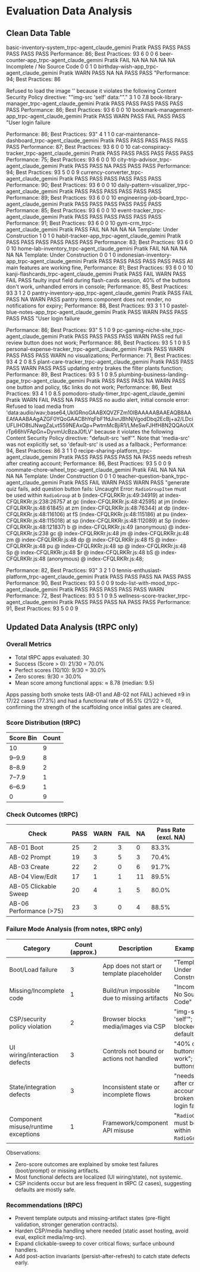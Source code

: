 # Evaluation Data Analysis

## Clean Data Table
basic-inventory-system_trpc-agent_claude_gemini			Pratik	PASS	PASS	PASS	PASS	PASS	PASS	Performance: 86; Best Practices: 93	6	0	0	6
beer-counter-app_trpc-agent_claude_gemini			Pratik	FAIL	NA	NA	NA	NA	NA	Incomplete / No Source Code	0	0	1	0
birthday-wish-app_trpc-agent_claude_gemini			Pratik	WARN	PASS	NA	NA	PASS	PASS	"Performance: 94; Best Practices: 86

Refused to load the image '<URL>' because it violates the following Content Security Policy directive: ""img-src 'self' data:""."	3	1	0	7.8
book-library-manager_trpc-agent_claude_gemini			Pratik	PASS	PASS	PASS	PASS	PASS	PASS	Performance: 86; Best Practices: 93	6	0	0	10
bookmark-management-app_trpc-agent_claude_gemini			Pratik	PASS	WARN	PASS	FAIL	PASS	PASS	"User login failure

Performance: 86; Best Practices: 93"	4	1	1	0
car-maintenance-dashboard_trpc-agent_claude_gemini			Pratik	PASS	PASS	PASS	PASS	PASS	PASS	Performance: 87; Best Practices: 93	6	0	0	10
cat-conspiracy-tracker_trpc-agent_claude_gemini			Pratik	PASS	PASS	PASS	PASS	PASS	PASS	Performance: 75; Best Practices: 93	6	0	0	10
city-trip-advisor_trpc-agent_claude_gemini			Pratik	PASS	PASS	NA	PASS	PASS	PASS	Performance: 94; Best Practices: 93	5	0	0	9
currency-converter_trpc-agent_claude_gemini			Pratik	PASS	PASS	PASS	PASS	PASS	PASS	Performance: 90; Best Practices: 93	6	0	0	10
daily-pattern-visualizer_trpc-agent_claude_gemini			Pratik	PASS	PASS	PASS	PASS	PASS	PASS	Performance: 89; Best Practices: 93	6	0	0	10
engineering-job-board_trpc-agent_claude_gemini			Pratik	PASS	PASS	PASS	PASS	PASS	PASS	Performance: 85; Best Practices: 93	6	0	0	10
event-tracker_trpc-agent_claude_gemini			Pratik	PASS	PASS	PASS	PASS	PASS	PASS	Performance: 91; Best Practices: 93	6	0	0	10
gym-crm_trpc-agent_claude_gemini			Pratik	PASS	FAIL	NA	NA	NA	NA	Template: Under Construction	1	0	1	0
habit-tracker-app_trpc-agent_claude_gemini			Pratik	PASS	PASS	PASS	PASS	PASS	PASS	Performance: 83; Best Practices: 93	6	0	0	10
home-lab-inventory_trpc-agent_claude_gemini			Pratik	FAIL	NA	NA	NA	NA	NA	Template: Under Construction	0	0	1	0
indonesian-inventory-app_trpc-agent_claude_gemini			Pratik	PASS	PASS	PASS	PASS	PASS	PASS	All main features are working fine, Performance: 81; Best Practices: 93	6	0	0	10
kanji-flashcards_trpc-agent_claude_gemini			Pratik	PASS	FAIL	WARN	PASS	FAIL	PASS	faulty input field during flash-cards session, 40% of the buttons don't work, unhandled errors in console; Performance: 85, Best Practices: 93	3	1	2	0
pantry-inventory-app_trpc-agent_claude_gemini			Pratik	PASS	FAIL	PASS	NA	WARN	PASS	pantry items component does not render, no notifications for expiry; Performance: 88, Best Practices: 93	3	1	1	0
pastel-blue-notes-app_trpc-agent_claude_gemini			Pratik	PASS	WARN	PASS	PASS	PASS	PASS	"User login failure

Performance: 86; Best Practices: 93"	5	1	0	9
pc-gaming-niche-site_trpc-agent_claude_gemini			Pratik	PASS	PASS	PASS	PASS	WARN	PASS	red full review button does not work; Performance: 86, Best Practices: 93	5	1	0	9.5
personal-expense-tracker_trpc-agent_claude_gemini			Pratik	PASS	WARN	PASS	PASS	PASS	WARN	no visualizations; Performance: 71, Best Practices: 93	4	2	0	8.5
plant-care-tracker_trpc-agent_claude_gemini			Pratik	PASS	PASS	PASS	WARN	PASS	PASS	updating entry brakes the filter plants function; Performance: 89, Best Practices: 93	5	1	0	9.5
plumbing-business-landing-page_trpc-agent_claude_gemini			Pratik	PASS	PASS	PASS	NA	WARN	PASS	one button and policy, t&c links do not work; Performance: 86, Best Practices: 93	4	1	0	8.5
pomodoro-study-timer_trpc-agent_claude_gemini			Pratik	WARN	FAIL	PASS	NA	PASS	PASS	no audio alert, initial console error: Refused to load media from 'data:audio/wav;base64,UklGRnoGAABXQVZFZm10IBAAAAABAAEAQB8AAEAfAAABAAgAZGF0YQoGAACBhYqFbF1fdJivrJBhNjVgodDbq2EcBj+a2/LDciUFLIHO8tiJNwgZaLvt559NEAxQp+PwtmMcBjiR1/LMeSwFJHfH8N2QQAoUXrTp66hVFApGn+DyvmUcBzaJ0fLV' because it violates the following Content Security Policy directive: "default-src 'self'". Note that 'media-src' was not explicitly set, so 'default-src' is used as a fallback.; Performance: 94, Best Practices: 86	3	1	1	0
recipe-sharing-platform_trpc-agent_claude_gemini			Pratik	PASS	PASS	PASS	PASS	NA	PASS	needs refresh after creating account; Performance: 86, Best Practices: 93	5	0	0	9
roommate-chore-wheel_trpc-agent_claude_gemini			Pratik	FAIL	NA	NA	NA	NA	NA	Template: Under Construction	0	0	1	0
teacher-question-bank_trpc-agent_claude_gemini			Pratik	PASS	FAIL	WARN	PASS	WARN	PASS	"generate quiz fails, add question button fails: Uncaught Error: `RadioGroupItem` must be used within `RadioGroup`
    at b (index-CFQLRKRr.js:49:34919)
    at index-CFQLRKRr.js:238:26757
    at gc (index-CFQLRKRr.js:48:42595)
    at jm (index-CFQLRKRr.js:48:61845)
    at zm (index-CFQLRKRr.js:48:76344)
    at dp (index-CFQLRKRr.js:48:116106)
    at fS (index-CFQLRKRr.js:48:115186)
    at pu (index-CFQLRKRr.js:48:115018)
    at sp (index-CFQLRKRr.js:48:112089)
    at Sp (index-CFQLRKRr.js:48:121837)
b @ index-CFQLRKRr.js:49
(anonymous) @ index-CFQLRKRr.js:238
gc @ index-CFQLRKRr.js:48
jm @ index-CFQLRKRr.js:48
zm @ index-CFQLRKRr.js:48
dp @ index-CFQLRKRr.js:48
fS @ index-CFQLRKRr.js:48
pu @ index-CFQLRKRr.js:48
sp @ index-CFQLRKRr.js:48
Sp @ index-CFQLRKRr.js:48
$r @ index-CFQLRKRr.js:48
bS @ index-CFQLRKRr.js:48
(anonymous) @ index-CFQLRKRr.js:48; 

Performance: 82, Best Practices: 93"	3	2	1	0
tennis-enthusiast-platform_trpc-agent_claude_gemini			Pratik	PASS	PASS	PASS	NA	PASS	PASS	Performance: 90, Best Practices: 93	5	0	0	9
todo-list-with-mood_trpc-agent_claude_gemini			Pratik	PASS	PASS	PASS	PASS	PASS	WARN	Performance: 72, Best Practices: 93	5	1	0	9.5
wellness-score-tracker_trpc-agent_claude_gemini			Pratik	PASS	PASS	PASS	NA	PASS	PASS	Performance: 91, Best Practices: 93	5	0	0	9

## Updated Data Analysis (tRPC only)

### Overall Metrics

- Total tRPC apps evaluated: 30
- Success (Score > 0): 21/30 = 70.0%
- Perfect scores (10/10): 9/30 = 30.0%
- Zero scores: 9/30 = 30.0%
- Mean score among functional apps: ≈ 8.78 (median: 9.5)

Apps passing both smoke tests (AB-01 and AB-02 not FAIL) achieved ≥9 in 17/22 cases (77.3%) and had a functional rate of 95.5% (21/22 > 0), confirming the strength of the scaffolding once initial gates are cleared.

### Score Distribution (tRPC)

| Score Bin | Count |
|-----------|-------|
| 10        | 9     |
| 9–9.9     | 8     |
| 8–8.9     | 2     |
| 7–7.9     | 1     |
| 6–6.9     | 1     |
| 0         | 9     |

### Check Outcomes (tRPC)

| Check | PASS | WARN | FAIL | NA | Pass Rate (excl. NA) |
|-------|------|------|------|----|-----------------------|
| AB-01 Boot | 25 | 2 | 3 | 0 | 83.3% |
| AB-02 Prompt | 19 | 3 | 5 | 3 | 70.4% |
| AB-03 Create | 22 | 2 | 0 | 6 | 91.7% |
| AB-04 View/Edit | 17 | 1 | 1 | 11 | 89.5% |
| AB-05 Clickable Sweep | 20 | 4 | 1 | 5 | 80.0% |
| AB-06 Performance (>75) | 23 | 3 | 0 | 4 | 88.5% |

### Failure Mode Analysis (from notes, tRPC only)

| Category | Count (approx.) | Description | Example Notes |
|---------|------------------|-------------|---------------|
| Boot/Load failure | 3 | App does not start or template placeholder | "Template: Under Construction" |
| Missing/Incomplete code | 1 | Build/run impossible due to missing artifacts | "Incomplete / No Source Code" |
| CSP/security policy violation | 2 | Browser blocks media/images via CSP | "img-src 'self'"; media blocked by default-src |
| UI wiring/interaction defects | 3 | Controls not bound or actions not handled | "40% of the buttons don't work"; specific buttons dead |
| State/integration defects | 3 | Inconsistent state or incomplete flows | "needs refresh after creating account"; broken filters; login failure |
| Component misuse/runtime exceptions | 1 | Framework/component API misuse | "`RadioGroupItem` must be used within `RadioGroup`" |

Observations:
- Zero-score outcomes are explained by smoke test failures (boot/prompt) or missing artifacts.
- Most functional defects are localized (UI wiring/state), not systemic.
- CSP incidents occur but are less frequent in tRPC (2 cases), suggesting defaults are mostly safe.

### Recommendations (tRPC)

- Prevent template outputs and missing-artifact states (pre-flight validation, stronger generation contracts).
- Harden CSP/media handling where needed (static asset hosting, avoid eval, explicit media/img-src).
- Expand clickable-sweep to cover critical flows; surface unbound handlers.
- Add post-action invariants (persist-after-refresh) to catch state defects early.
